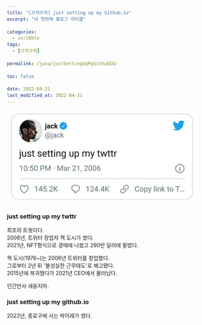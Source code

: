 ```yaml
---
title: "[끄적끄적] just setting up my Github.io"
excerpt: "내 첫번재 블로그 아티클"

categories:
  - scribble
tags:
  - [끄적끄적]

permalink: /java/justSettingUpMyGithubIO/

toc: false

date: 2022-04-21
last_modified_at: 2022-04-21
---
```


![justSettingUpMyGithubIO](/assets/images/posts_img/justSettingUpMyGithubIO.png)

### just setting up my twttr

최초의 트윗이다.<br />
2006년, 트위터 창업자 잭 도시가 썼다.<br />
2021년, NFT형식으로 경매에 나왔고 290만 달러에 팔렸다.<br />

잭 도시(1976~)는 2006년 트위터를 창업했다.<br />
그로부터 2년 뒤 '불성실한 근무태도'로 해고됐다.<br />
2015년에 복귀했다가 2021년 CEO에서 물러났다.<br />

인간만사 새옹지마.<br />

### just setting up my github.io<br />

2022년, 종로구에 사는 박이레가 썼다.
